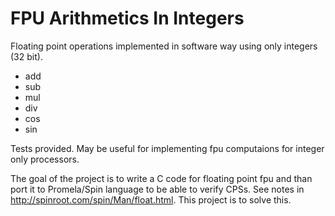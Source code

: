 # FPU Arithmetics In Integers
Floating point operations implemented in software way using only integers (32 bit). 

- add
- sub
- mul
- div
- cos
- sin

Tests provided.
May be useful for implementing fpu computaions for integer only processors. 

The goal of the project is to write a C code for floating point fpu and than port it to Promela/Spin language to be able to verify CPSs. See notes in http://spinroot.com/spin/Man/float.html. This project is to solve this. 
